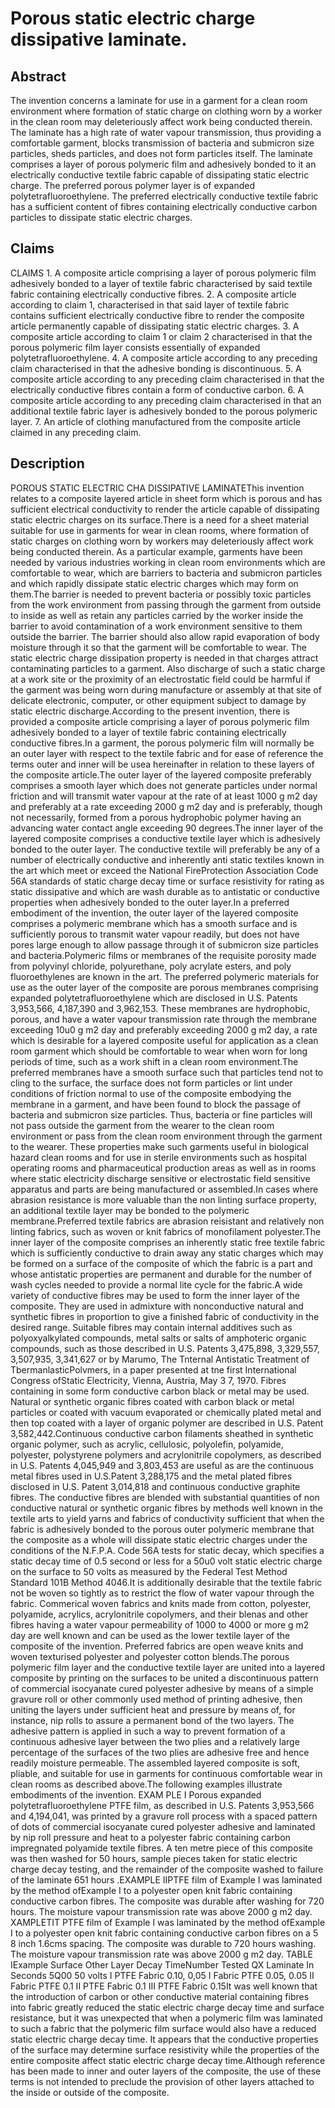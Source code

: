 # Porous static electric charge dissipative laminate.

## Abstract
The invention concerns a laminate for use in a garment for a clean room environment where formation of static charge on clothing worn by a worker in the clean room may deleteriously affect work being conducted therein. The laminate has a high rate of water vapour transmission, thus providing a comfortable garment, blocks transmission of bacteria and submicron size particles, sheds particles, and does not form particles itself. The laminate comprises a layer of porous polymeric film and adhesively bonded to it an electrically conductive textile fabric capable of dissipating static electric charge. The preferred porous polymer layer is of expanded polytetrafluoroethylene. The preferred electrically conductive textile fabric has a sufficient content of fibres containing electrically conductive carbon particles to dissipate static electric charges.

## Claims
CLAIMS 1. A composite article comprising a layer of porous polymeric film adhesively bonded to a layer of textile fabric characterised by said textile fabric containing electrically conductive fibres. 2. A composite article according to claim 1, characterised in that said layer of textile fabric contains sufficient electrically conductive fibre to render the composite article permanently capable of dissipating static electric charges. 3. A composite article according to claim 1 or claim 2 characterised in that the porous polymeric film layer consists essentially of expanded polytetrafluoroethylene. 4. A composite article according to any preceding claim characterised in that the adhesive bonding is discontinuous. 5. A composite article according to any preceding claim characterised in that the electrically conductive fibres contain a form of conductive carbon. 6. A composite article according to any preceding claim characterised in that an additional textile fabric layer is adhesively bonded to the porous polymeric layer. 7. An article of clothing manufactured from the composite article claimed in any preceding claim.

## Description
POROUS STATIC ELECTRIC CHA DISSIPATIVE LAMINATEThis invention relates to a composite layered article in sheet form which is porous and has sufficient electrical conductivity to render the article capable of dissipating static electric charges on its surface.There is a need for a sheet material suitable for use in garments for wear in clean rooms, where formation of static charges on clothing worn by workers may deleteriously affect work being conducted therein. As a particular example, garments have been needed by various industries working in clean room environments which are comfortable to wear, which are barriers to bacteria and submicron particles and which rapidly dissipate static electric charges which may form on them.The barrier is needed to prevent bacteria or possibly toxic particles from the work environment from passing through the garment from outside to inside as well as retain any particles carried by the worker inside the barrier to avoid contamination of a work environment sensitive to them outside the barrier. The barrier should also allow rapid evaporation of body moisture through it so that the garment will be comfortable to wear. The static electric charge dissipation property is needed in that charges attract contaminating particles to a garment. Also discharge of such a static charge at a work site or the proximity of an electrostatic field could be harmful if the garment was being worn during manufacture or assembly at that site of delicate electronic, computer, or other equipment subject to damage by static electric discharge.According to the present invention, there is provided a composite article comprising a layer of porous polymeric film adhesively bonded to a layer of textile fabric containing electrically conductive fibres.In a garment, the porous polymeric film will normally be an outer layer with respect to the textile fabric and for ease of reference the terms outer and inner will be usea hereinafter in relation to these layers of the composite article.The outer layer of the layered composite preferably comprises a smooth layer which does not generate particles under normal friction and will transmit water vapour at the rate of at least 1000 g m2 day and preferably at a rate exceeding 2000 g m2 day and is preferably, though not necessarily, formed from a porous hydrophobic polymer having an advancing water contact angle exceeding 90 degrees.The inner layer of the layered composite comprises a conductive textile layer which is adhesively bonded to the outer layer. The conductive textile will preferably be any of a number of electrically conductive and inherently anti static textiles known in the art which meet or exceed the National FireProtection Association Code 56A standards of static charge decay time or surface resistivity for rating as static dissipative and which are wash durable as to antistatic or conductive properties when adhesively bonded to the outer layer.In a preferred embodiment of the invention, the outer layer of the layered composite comprises a polymeric membrane which has a smooth surface and is sufficiently porous to transmit water vapour readily, but does not have pores large enough to allow passage through it of submicron size particles and bacteria.Polymeric films or membranes of the requisite porosity made from polyvinyl chloride, polyurethane, poly acrylate esters, and poly fluoroethylenes are known in the art. The preferred polymeric materials for use as the outer layer of the composite are porous membranes comprising expanded polytetrafluoroethylene which are disclosed in U.S. Patents 3,953,566, 4,187,390 and 3,962,153. These membranes are hydrophobic, porous, and have a water vapour transmission rate through the membrane exceeding 10u0 g m2 day and preferably exceeding 2000 g m2 day, a rate which is desirable for a layered composite useful for application as a clean room garment which should be comfortable to wear when worn for long periods of time, such as a work shift in a clean room environment.The preferred membranes have a smooth surface such that particles tend not to cling to the surface, the surface does not form particles or lint under conditions of friction normal to use of the composite embodying the membrane in a garment, and have been found to block the passage of bacteria and submicron size particles. Thus, bacteria or fine particles will not pass outside the garment from the wearer to the clean room environment or pass from the clean room environment through the garment to the wearer. These properties make such garments useful in biological hazard clean rooms and for use in sterile environments such as hospital operating rooms and pharmaceutical production areas as well as in rooms where static electricity discharge sensitive or electrostatic field sensitive apparatus and parts are being manufactured or assembled.In cases where abrasion resistance is more valuable than the non linting surface property, an additional textile layer may be bonded to the polymeric membrane.Preferred textile fabrics are abrasion reisistant and relatively non linting fabrics, such as woven or knit fabrics of monofilament polyester.The inner layer of the composite comprises an inherently static free textile fabric which is sufficiently conductive to drain away any static charges which may be formed on a surface of the composite of which the fabric is a part and whose antistatic properties are permanent and durable for the number of wash cycles needed to provide a normal lite cycle for the fabric.A wide variety of conductive fibres may be used to form the inner layer of the composite. They are used in admixture with nonconductive natural and synthetic fibres in proportion to give a finished fabric of conductivity in the desired range. Suitable fibres may contain internal additives such as polyoxyalkylated compounds, metal salts or salts of amphoteric organic compounds, such as those described in U.S. Patents 3,475,898, 3,329,557, 3,507,935, 3,341,627 or by Marumo, The Tnternal Antistatic Treatment of TbermanlasticPolvmers, in a paper presented at tne first International Congress ofStatic Electricity, Vienna, Austria, May 3 7, 1970. Fibres containing in some form conductive carbon black or metal may be used. Natural or synthetic organic fibres coated with carbon black or metal particles or coated with vacuum evaporated or chemically plated metal and then top coated with a layer of organic polymer are described in U.S. Patent 3,582,442.Continuous conductive carbon filaments sheathed in synthetic organic polymer, such as acrylic, cellulosic, polyolefin, polyamide, polyester, polystyrene polymers and acrylonitrile copolymers, as described in U.S. Patents 4,045,949 and 3,803,453 are useful as are the continuous metal fibres used in U.S.Patent 3,288,175 and the metal plated fibres disclosed in U.S. Patent 3,014,818 and continuous conductive graphite fibres. The conductive fibres are blended with substantial quantities of non conductive natural or synthetic organic fibres by methods well known in the textile arts to yield yarns and fabrics of conductivity sufficient that when the fabric is adhesively bonded to the porous outer polymeric membrane that the composite as a whole will dissipate static electric charges under the conditions of the N.F.P.A. Code 56A tests for static decay, which specifies a static decay time of 0.5 second or less for a 50u0 volt static electric charge on the surface to 50 volts as measured by the Federal Test Method Standard 101B Method 4046.It is additionally desirable that the textile fabric not be woven so tightly as to restrict the flow of water vapour through the fabric. Commerical woven fabrics and knits made from cotton, polyester, polyamide, acrylics, acrylonitrile copolymers, and their blenas and other fibres having a water vapour permeability of 1000 to 4000 or more g m2 day are well known and can be used as the lower textile layer of the composite of the invention. Preferred fabrics are open weave knits and woven texturised polyester and polyester cotton blends.The porous polymeric film layer and the conductive textile layer are united into a layered composite by printing on the surfaces to be united a discontinuous pattern of commercial isocyanate cured polyester adhesive by means of a simple gravure roll or other commonly used method of printing adhesive, then uniting the layers under sufficient heat and pressure by means of, for instance, nip rolls to assure a permanent bond of the two layers. The adhesive pattern is applied in such a way to prevent formation of a continuous adhesive layer between the two plies and a relatively large percentage of the surfaces of the two plies are adhesive free and hence readily moisture permeable. The assembled layered composite is soft, pliable, and suitable for use in garments for continuous comfortable wear in clean rooms as described above.The following examples illustrate embodiments of the invention. EXAM PLE I Porous expanded polytetrafluoroethylene PTFE film, as described in U.S. Patents 3,953,566 and 4,194,041, was printed by a gravure roll process with a spaced pattern of dots of commercial isocyanate cured polyester adhesive and laminated by nip roll pressure and heat to a polyester fabric containing carbon impregnated polyamide textile fibres. A ten metre piece of this composite was then washed for 50 hours, sample pieces taken for static electric charge decay testing, and the remainder of the composite washed to failure of the laminate 651 hours .EXAMPLE IIPTFE film of Example I was laminated by the method ofExample I to a polyester open knit fabric containing conductive carbon fibres. The composite was durable after washing for 720 hours. The moisture vapour transmission rate was above 2000 g m2 day. XAMPLETIT PTFE film of Example I was laminated by the method ofExample I to a polyester open knit fabric containing conductive carbon fibres on a 5 8 inch 1.6cms spacing. The composite was durable to 720 hours washing. The moisture vapour transmission rate was above 2000 g m2 day. TABLE IExample Surface Other Layer Decay TimeNumber Tested QX Laminate In Seconds 5Q00 50 volts I PTFE Fabric 0.10, 0,05 I Fabric PTFE 0.05, 0.05 II Fabric PTFE 0.1 II PTFE Fabric 0.1 III PTFE Fabric 0.15It was well known that the introduction of carbon or other conductive material containing fibres into fabric greatly reduced the static electric charge decay time and surface resistance, but it was unexpected that when a polymeric film was laminated to such a fabric that the polymeric film surface would also have a reduced static electric charge decay time. It appears that the conductive properties of the surface may determine surface resistivity while the properties of the entire composite affect static electric charge decay time.Although reference has been made to inner and outer layers of the composite, the use of these terms is not intended to preclude the provision of other layers attached to the inside or outside of the composite.